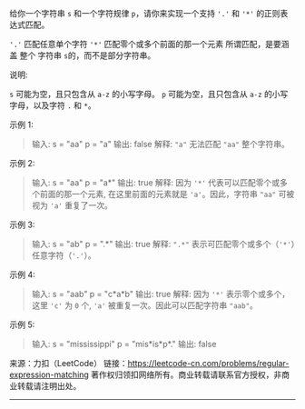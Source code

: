 给你一个字符串 `s` 和一个字符规律 `p`，请你来实现一个支持 `'.'` 和 `'*'` 的正则表达式匹配。

`'.'` 匹配任意单个字符
`'*'` 匹配零个或多个前面的那一个元素
所谓匹配，是要涵盖 整个 字符串 `s`的，而不是部分字符串。

说明:

`s` 可能为空，且只包含从 `a-z` 的小写字母。
`p` 可能为空，且只包含从 `a-z` 的小写字母，以及字符 `.` 和 `*`。

示例 1:

>输入:
s = "aa"
p = "a"
输出: false
解释: `"a"` 无法匹配 `"aa"` 整个字符串。

示例 2:

>输入:
s = "aa"
p = "a*"
输出: true
解释: 因为 `'*'` 代表可以匹配零个或多个前面的那一个元素, 在这里前面的元素就是 `'a'`。因此，字符串 `"aa"` 可被视为 `'a'` 重复了一次。

示例 3:

>输入:
s = "ab"
p = ".*"
输出: true
解释: `".*"` 表示可匹配零个或多个（`'*'`）任意字符（`'.'`）。

示例 4:

>输入:
s = "aab"
p = "c\*a\*b"
输出: true
解释: 因为 `'*'` 表示零个或多个，这里 `'c'` 为 `0` 个, `'a'` 被重复一次。因此可以匹配字符串 `"aab"`。

示例 5:

>输入:
s = "mississippi"
p = "mis\*is\*p\*."
输出: false

来源：力扣（LeetCode）
链接：https://leetcode-cn.com/problems/regular-expression-matching
著作权归领扣网络所有。商业转载请联系官方授权，非商业转载请注明出处。

---


